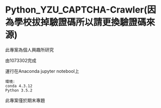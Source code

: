 # Python_YZU_CAPTCHA-Crawler(因為學校拔掉驗證碼所以請更換驗證碼來源)
此專案為個人興趣所研究

由1073302完成

運行在Anaconda jupyter notebool上

    環境:
    conda 4.3.12
    Python 3.5.2

此專案僅於期末專題
